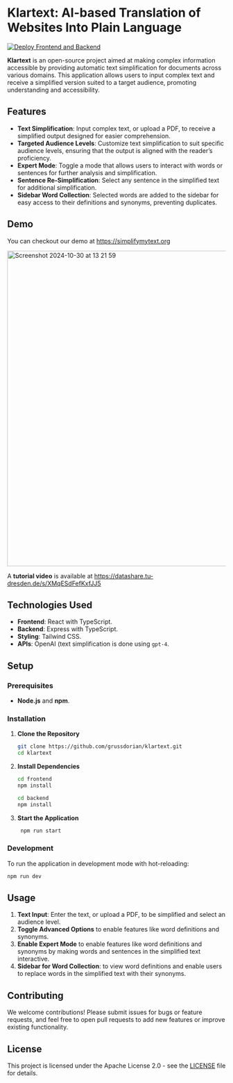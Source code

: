 # Klartext: AI-based Translation of Websites Into Plain Language

[![Deploy Frontend and Backend](https://github.com/grussdorian/klartext/actions/workflows/deploy.yml/badge.svg)](https://github.com/grussdorian/klartext/actions/workflows/deploy.yml)

**Klartext** is an open-source project aimed at making complex information accessible by providing automatic text simplification for documents across various domains. This application allows users to input complex text and receive a simplified version suited to a target audience, promoting understanding and accessibility.

## Features

- **Text Simplification**: Input complex text, or upload a PDF, to receive a simplified output designed for easier comprehension.
- **Targeted Audience Levels**: Customize text simplification to suit specific audience levels, ensuring that the output is aligned with the reader’s proficiency.
- **Expert Mode**: Toggle a mode that allows users to interact with words or sentences for further analysis and simplification.
- **Sentence Re-Simplification**: Select any sentence in the simplified text for additional simplification.
- **Sidebar Word Collection**: Selected words are added to the sidebar for easy access to their definitions and synonyms, preventing duplicates.

## Demo
You can checkout our demo at https://simplifymytext.org

<img width="726" alt="Screenshot 2024-10-30 at 13 21 59" src="https://github.com/user-attachments/assets/122f88dc-95af-49b3-b1ec-55d403c15609">

A **tutorial video** is available at https://datashare.tu-dresden.de/s/XMqESdFefKxfJJ5

## Technologies Used

- **Frontend**: React with TypeScript.
- **Backend**: Express with TypeScript.
- **Styling**: Tailwind CSS.
- **APIs**: OpenAI (text simplification is done using `gpt-4`.

## Setup

### Prerequisites

- **Node.js** and **npm**.

### Installation

1. **Clone the Repository**
   ```bash
   git clone https://github.com/grussdorian/klartext.git
   cd klartext
   ```

2. **Install Dependencies**
   ```bash
   cd frontend
   npm install
   ```
    ```bash
   cd backend
   npm install
   ```

3. **Start the Application**
    ```bash
     npm run start
     ```

### Development

To run the application in development mode with hot-reloading:

```bash
npm run dev
```

## Usage

1. **Text Input**: Enter the text, or upload a PDF, to be simplified and select an audience level.
2. **Toggle Advanced Options** to enable features like word definitions and synonyms.
3. **Enable Expert Mode** to enable features like word definitions and synonyms by making words and sentences in the simplified text interactive.
4. **Sidebar for Word Collection**: to view word definitions and enable users to replace words in the simplified text with their synonyms.

## Contributing

We welcome contributions! Please submit issues for bugs or feature requests, and feel free to open pull requests to add new features or improve existing functionality.

## License

This project is licensed under the Apache License 2.0 - see the [LICENSE](./LICENSE) file for details.


